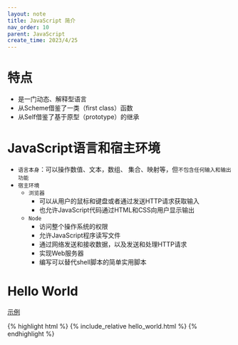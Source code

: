 ```yaml
---
layout: note
title: JavaScript 简介
nav_order: 10
parent: JavaScript
create_time: 2023/4/25
---
```


# 特点

- 是一门动态、解释型语言
- 从Scheme借鉴了一类（first class）函数
- 从Self借鉴了基于原型（prototype）的继承

# JavaScript语言和宿主环境

- `语言本身`：可以操作数值、文本，数组、 集合、映射等，但`不包含任何输入和输出功能`
- `宿主环境`
  - `浏览器`
    - 可以从用户的鼠标和键盘或者通过发送HTTP请求获取输入
    - 也允许JavaScript代码通过HTML和CSS向用户显示输出
  - `Node`
    - 访问整个操作系统的权限
    - 允许JavaScript程序读写文件
    - 通过网络发送和接收数据，以及发送和处理HTTP请求
    - 实现Web服务器
    - 编写可以替代shell脚本的简单实用脚本

# Hello World

[示例](hello_world.html)

{% highlight html %}
{% include_relative hello_world.html %}
{% endhighlight %}
